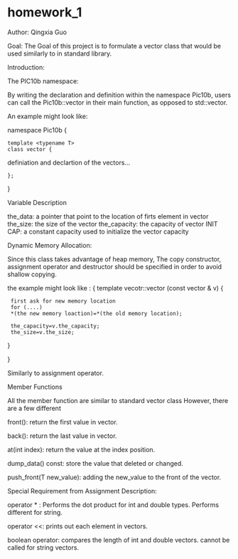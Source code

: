 # homework_1

Author: Qingxia Guo


Goal: 
The Goal of this project is to formulate a vector class that would be used similarly to <vector> in standard library.

Introduction:

The PIC10b namespace:

By writing the declaration and definition within the namespace Pic10b, users can call the Pic10b::vector<type> in their main function, as opposed to std::vector<type>. 

An example might look like:

namespace Pic10b {

    template <typename T>
    class vector {
    
  definiation and declartion of the vectors...
    
    };


}


Variable Description

the_data: a pointer that point to the location of firts element in vector
the_size: the size of the vector
the_capacity: the capacity of vector
INIT CAP: a constant capacity used to initialize the vector capacity


Dynamic Memory Allocation: 

Since this class takes advantage of heap memory, The copy constructor, assignment operator and destructor should be specified in order to avoid shallow copying. 

the example might look like :
{
template <typename T>
vecotr<T>::vector (const vector<T> & v)
{

     first ask for new memory location
     for (....)
     *(the new memory loaction)=*(the old memory location);

     the_capacity=v.the_capacity;
     the_size=v.the_size;
}

}

Similarly to assignment operator.


Member Functions

All the member function are similar to standard vector class
However, there are a few different

front():
return the first value in vector.

back():
return the last value in vector.

at(int index):
return the value at the index position.

dump_data() const:
store the value that deleted or changed.

push_front(T new_value): 
adding the new_value to the front of the vector.




Special Requirement from Assignment Description:

operator * :
Performs the dot product for int and double types.
Performs different for string.

operator <<:
prints out each element in vectors.

boolean operator:
compares the length of int and double vectors.
cannot be called for string vectors.




